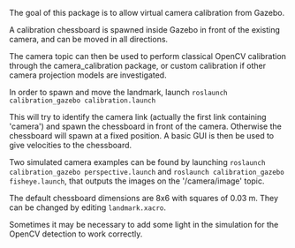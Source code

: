 The goal of this package is to allow virtual camera calibration from Gazebo.

A calibration chessboard is spawned inside Gazebo in front of the existing camera, and can be moved in all directions.

The camera topic can then be used to perform classical OpenCV calibration through the camera_calibration package, or custom calibration if other camera projection models are investigated.

In order to spawn and move the landmark, launch `roslaunch calibration_gazebo calibration.launch`

This will try to identify the camera link (actually the first link containing 'camera') and spawn the chessboard in front of the camera. Otherwise the chessboard will spawn at a fixed position. A basic GUI is then be used to give velocities to the chessboard.

Two simulated camera examples can be found by launching `roslaunch calibration_gazebo perspective.launch` and `roslaunch calibration_gazebo fisheye.launch`, that outputs the images on the '/camera/image' topic.

The default chessboard dimensions are 8x6 with squares of 0.03 m. They can be changed by editing `landmark.xacro`.

Sometimes it may be necessary to add some light in the simulation for the OpenCV detection to work correctly. 
